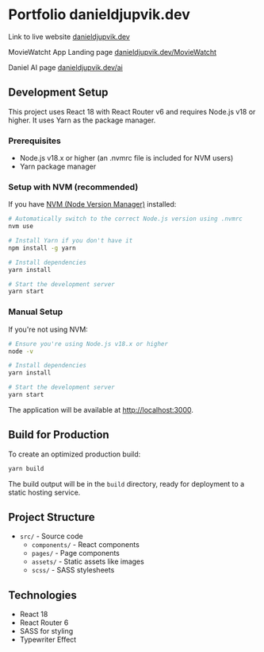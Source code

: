 # Portfolio danieldjupvik.dev

Link to live website [danieldjupvik.dev](https://danieldjupvik.dev)

MovieWatcht App Landing page [danieldjupvik.dev/MovieWatcht](https://danieldjupvik.dev/moviewatcht)

Daniel AI page [danieldjupvik.dev/ai](https://danieldjupvik.dev/ai)

## Development Setup

This project uses React 18 with React Router v6 and requires Node.js v18 or higher. It uses Yarn as the package manager.

### Prerequisites

- Node.js v18.x or higher (an .nvmrc file is included for NVM users)
- Yarn package manager

### Setup with NVM (recommended)

If you have [NVM (Node Version Manager)](https://github.com/nvm-sh/nvm) installed:

```bash
# Automatically switch to the correct Node.js version using .nvmrc
nvm use

# Install Yarn if you don't have it
npm install -g yarn

# Install dependencies
yarn install

# Start the development server
yarn start
```

### Manual Setup

If you're not using NVM:

```bash
# Ensure you're using Node.js v18.x or higher
node -v

# Install dependencies
yarn install

# Start the development server
yarn start
```

The application will be available at [http://localhost:3000](http://localhost:3000).

## Build for Production

To create an optimized production build:

```bash
yarn build
```

The build output will be in the `build` directory, ready for deployment to a static hosting service.

## Project Structure

- `src/` - Source code
  - `components/` - React components
  - `pages/` - Page components
  - `assets/` - Static assets like images
  - `scss/` - SASS stylesheets

## Technologies

- React 18
- React Router 6
- SASS for styling
- Typewriter Effect
